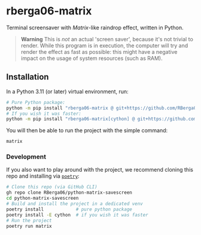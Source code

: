 # rberga06-matrix

Terminal screensaver with _Matrix_-like raindrop effect, written in Python.

> **Warning**
> This is _not_ an actual 'screen saver', because it's not trivial to render.
> While this program is in execution, the computer will try and render the effect as fast as possible:
> this might have a negative impact on the usage of system resources (such as RAM).

## Installation

In a Python 3.11 (or later) virtual environment, run:
```bash
# Pure Python package:
python -m pip install "rberga06-matrix @ git+https://github.com/RBerga06/python-matrix-savescreen"
# If you wish it was faster:
python -m pip install "rberga06-matrix[cython] @ git+https://github.com/RBerga06/python-matrix-savescreen"
```
You will then be able to run the project with the simple command:
```bash
matrix
```

### Development

If you also want to play around with the project, we recommend cloning this repo and installing via [`poetry`](https://python-poetry.org/):
```bash
# Clone this repo (via GitHub CLI)
gh repo clone RBerga06/python-matrix-savescreen
cd python-matrix-savescreen
# Build and install the project in a dedicated venv
poetry install            # pure python package
poetry install -E cython  # if you wish it was faster
# Run the project
poetry run matrix
```
